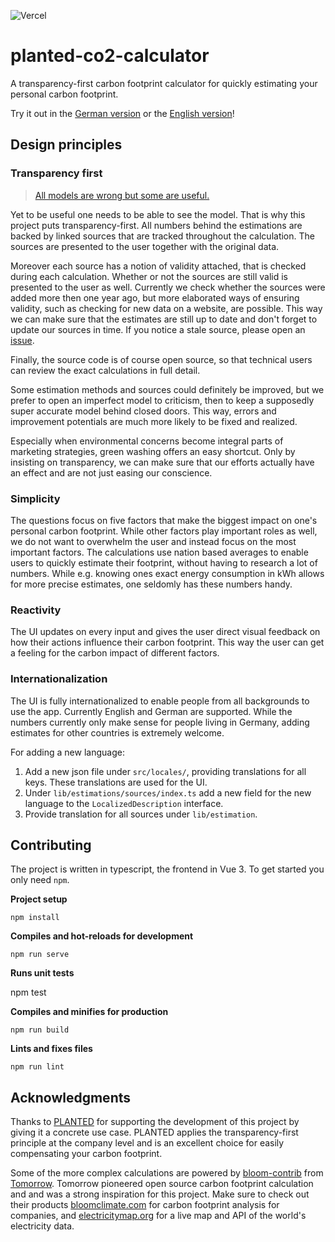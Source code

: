 ![Vercel](https://therealsujitk-vercel-badge.vercel.app/?app=planted-co2-calculator)

# planted-co2-calculator

A transparency-first carbon footprint calculator for quickly estimating your personal carbon footprint.

Try it out in the [German version](https://planted-co2-calculator-git-main-jarnorfb.vercel.app/de) or the
[English version](https://planted-co2-calculator-git-main-jarnorfb.vercel.app/en)!

## Design principles

### Transparency first

> [All models are wrong but some are useful.](https://en.wikipedia.org/wiki/All_models_are_wrong)

Yet to be useful one needs to be able to see the model. That is why this project puts transparency-first.
All numbers behind the estimations are backed by linked sources that are tracked throughout the calculation.
The sources are presented to the user together with the original data.

Moreover each source has a notion of validity attached, that is checked during each calculation. Whether or not the sources
are still valid is presented to the user as well. Currently we check whether the sources were added more then one year ago,
but more elaborated ways of ensuring validity, such as checking for new data on a website, are possible.
This way we can make sure that the estimates are still up to date and don't forget to update our sources in time.
If you notice a stale source, please open an [issue](https://github.com/JarnoRFB/planted-co2-calculator/issues).

Finally, the source code is of course open source, so that technical users can review the exact calculations in full detail.

Some estimation methods and sources could definitely be improved, but we prefer to open an imperfect model to criticism, then to keep
a supposedly super accurate model behind closed doors. This way, errors and improvement potentials are much more likely to be fixed and realized.

Especially when environmental concerns become integral parts of marketing strategies, green washing offers an easy shortcut.
Only by insisting on transparency, we can make sure that our efforts actually have an effect and are not just
easing our conscience.

### Simplicity

The questions focus on five factors that make the biggest impact on one's personal carbon footprint. While other factors play important roles
as well, we do not want to overwhelm the user and instead focus on the most important factors.
The calculations use nation based averages to enable users to quickly estimate their footprint, without having to research a lot of
numbers. While e.g. knowing ones exact energy consumption in kWh allows for more precise estimates, one seldomly has these numbers handy.

### Reactivity

The UI updates on every input and gives the user direct visual feedback on how their actions influence their carbon footprint.
This way the user can get a feeling for the carbon impact of different factors.

### Internationalization

The UI is fully internationalized to enable people from all backgrounds to use the app. Currently English and German are supported.
While the numbers currently only make sense for people living in Germany, adding estimates for other countries is extremely welcome.

For adding a new language:

1. Add a new json file under `src/locales/`, providing translations for all keys. These translations are used for the UI.
2. Under `lib/estimations/sources/index.ts` add a new field for the new language to the `LocalizedDescription` interface.
3. Provide translation for all sources under `lib/estimation`.

## Contributing

The project is written in typescript, the frontend in Vue 3. To get started you only need `npm`.

**Project setup**

```
npm install
```

**Compiles and hot-reloads for development**

```
npm run serve
```

**Runs unit tests**

npm test

**Compiles and minifies for production**

```
npm run build
```

**Lints and fixes files**

```
npm run lint
```

## Acknowledgments

Thanks to [PLANTED](https://planted.green) for supporting the development of this project by giving it a concrete use case.
PLANTED applies the transparency-first principle at the company level and is an excellent choice for easily compensating your carbon footprint.

Some of the more complex calculations are powered by [bloom-contrib](https://github.com/tmrowco/bloom-contrib) from
[Tomorrow](https://www.tmrow.com/). Tomorrow pioneered open source carbon footprint calculation and and was a strong
inspiration for this project. Make sure to check out their products [bloomclimate.com](https://bloomclimate.com/) for
carbon footprint analysis for companies, and [electricitymap.org](https://www.electricitymap.org/map) for
a live map and API of the world's electricity data.
